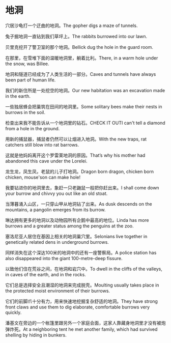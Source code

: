 # 地洞

<p><span class="chinese">穴居沙龟打一个迂曲的地洞。</span><span class="english">The gopher digs a maze of tunnels.</span></p>

<p><span class="chinese">兔子掘地洞一直钻到我们草坪上。</span><span class="english">The rabbits burrowed into our lawn.</span></p>

<p><span class="chinese">贝里克挖开了警卫室的那个地洞。</span><span class="english">Bellick dug the hole in the guard room.</span></p>

<p><span class="chinese">在那里，在雪堆下面的温暖地洞里，躺着比利。</span><span class="english">There, in a warm hole under the snow, was Billee.</span></p>

<p><span class="chinese">地洞和隧道已经成为了人类生活的一部分。</span><span class="english">Caves and tunnels have always been part of human life.</span></p>

<p><span class="chinese">我们的新住所是一处挖空的地洞。</span><span class="english">Our new habitation was an excavation made in the earth.</span></p>

<p><span class="chinese">一些独居蜂会把巢筑在田间的地洞里。</span><span class="english">Some solitary bees make their nests in burrows in the soil.</span></p>

<p><span class="chinese">检查出来我不能告诉从一个地洞里的钻石。</span><span class="english">CHECK IT OUTI can't tell a diamond from a hole in the ground.</span></p>

<p><span class="chinese">用新的捕鼠器，捕鼠者仍然可以让烟进入地洞。</span><span class="english">With the new traps, rat catchers still blow into rat barrows.</span></p>

<p><span class="chinese">这就是他妈妈离开这个罗雷莱地洞的原因。</span><span class="english">That’s why his mother had abandoned this cave under the Lorelei.</span></p>

<p><span class="chinese">龙生龙，凤生凤，老鼠的儿子打地洞。</span><span class="english">Dragon born dragon, chicken born chicken, mouse'son can make hole!</span></p>

<p><span class="chinese">我要钻进你的地洞里去，象赶一只老鼬鼠一般把你赶出来。</span><span class="english">I shall come down your burrow and chivvy you out like an old stoat.</span></p>

<p><span class="chinese">当薄暮涌入山区，一只穿山甲从地洞钻了出来。</span><span class="english">As dusk descends on the mountains, a pangolin emerges from its burrow.</span></p>

<p><span class="chinese">琳达拥有更多的地洞以及动物园所有企鹅中最高的地位。</span><span class="english">Linda has more burrows and a greater status among the penguins at the zoo.</span></p>

<p><span class="chinese">塞洛尼亚人居住在基因上相关的地洞巢穴里。</span><span class="english">Selonians live together in genetically related dens in underground burrows.</span></p>

<p><span class="chinese">同样消失在这个深达100米的地洞中的还有一座警察局。</span><span class="english">A police station has also disappeared into the giant 100-metre-deep fissure.</span></p>

<p><span class="chinese">以致他们住在荒谷之间，在地洞和岩穴中。</span><span class="english">To dwell in the cliffs of the valleys, in caves of the earth, and in the rocks.</span></p>

<p><span class="chinese">它们总是选择安全且潮湿的地洞来完成脱壳。</span><span class="english">Moulting usually takes place in the protected moist environment of their burrows.</span></p>

<p><span class="chinese">它们的前脚爪十分有力，用来快速地挖掘复杂舒适的地洞。</span><span class="english">They have strong front claws and use them to dig elaborate, comfortable burrows very quickly.</span></p>

<p><span class="chinese">潘基文在旁边的一个帐篷里跟另外一个家庭会面，这家人靠藏身地洞里才没有被炮弹炸死。</span><span class="english">At a neighboring tent he met another family, which had survived shelling by hiding in bunkers.</span></p>

